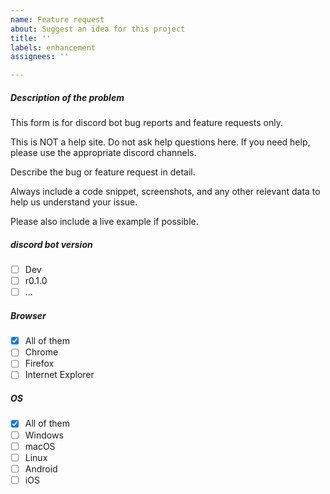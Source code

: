 ```yaml
---
name: Feature request
about: Suggest an idea for this project
title: ''
labels: enhancement
assignees: ''

---
```


##### Description of the problem

This form is for discord bot bug reports and feature requests only.

This is NOT a help site. Do not ask help questions here.
If you need help, please use the appropriate discord channels.

Describe the bug or feature request in detail.

Always include a code snippet, screenshots, and any other relevant data to help us understand your issue.

Please also include a live example if possible.

##### discord bot version

- [ ] Dev
- [ ] r0.1.0
- [ ] ...

##### Browser

- [x] All of them
- [ ] Chrome
- [ ] Firefox
- [ ] Internet Explorer

##### OS

- [x] All of them
- [ ] Windows
- [ ] macOS
- [ ] Linux
- [ ] Android
- [ ] iOS
